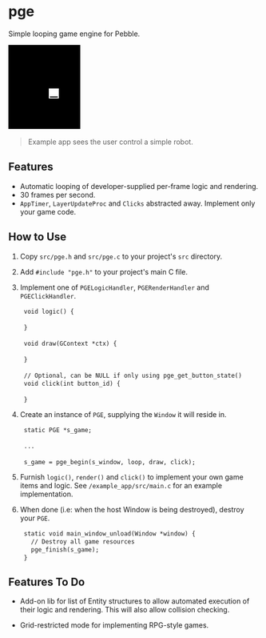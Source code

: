 # pge

Simple looping game engine for Pebble.

![screenshot](screenshots/screenshot1.png)

> Example app sees the user control a simple robot.

## Features

- Automatic looping of developer-supplied per-frame logic and rendering.
- 30 frames per second.
- `AppTimer`, `LayerUpdateProc` and `Clicks` abstracted away. Implement only
  your game code.

## How to Use

1. Copy `src/pge.h` and `src/pge.c` to your project's `src` directory.

2. Add `#include "pge.h"` to your project's main C file.

3. Implement one of `PGELogicHandler`, `PGERenderHandler` and
   `PGEClickHandler`.

        void logic() {
          
        }

        void draw(GContext *ctx) {
          
        }

        // Optional, can be NULL if only using pge_get_button_state()
        void click(int button_id) {
          
        }

4. Create an instance of `PGE`, supplying the `Window` it will reside in.

        static PGE *s_game;

        ...

        s_game = pge_begin(s_window, loop, draw, click);

5. Furnish `logic()`, `render()` and `click()` to implement your own game items
   and logic. See `/example_app/src/main.c` for an example implementation.

6. When done (i.e: when the host Window is being destroyed), destroy your
   `PGE`.

        static void main_window_unload(Window *window) {
          // Destroy all game resources
          pge_finish(s_game);
        }

## Features To Do

- Add-on lib for list of Entity structures to allow automated execution of their logic and rendering.
  This will also allow collision checking.

- Grid-restricted mode for implementing RPG-style games.
